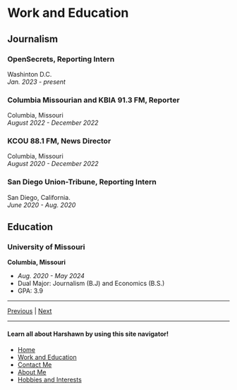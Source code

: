 # Work and Education

## Journalism

### OpenSecrets, Reporting Intern 
Washinton D.C.<br>
*Jan. 2023 - present*

### Columbia Missourian and KBIA 91.3 FM, Reporter
Columbia, Missouri <br>
*August 2022 - December 2022*

### KCOU 88.1 FM, News Director
Columbia, Missouri <br>
*August 2020 - December 2022*

### San Diego Union-Tribune, Reporting Intern 
San Diego, California.<br>
*June 2020 - Aug. 2020*

## Education
### University of Missouri
**Columbia, Missouri** 
- *Aug. 2020 - May 2024*
- Dual Major: Journalism (B.J) and Economics (B.S.)
- GPA: 3.9
***
[Previous](README.md) | [Next](Contact.md)

*** 
#### Learn all about Harshawn by using this site navigator!
* [Home](README.md)
* [Work and Education](Work.md)
* [Contact Me](Contact.md)
* [About Me](AboutMe.md)
* [Hobbies and Interests](Hobbies.md)
